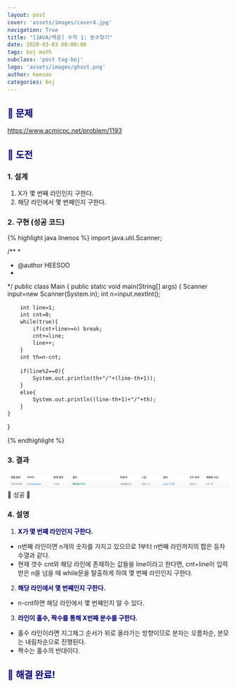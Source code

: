```yaml
---
layout: post
cover: 'assets/images/cover4.jpg'
navigation: True
title: "[JAVA/백준] 수학 1: 분수찾기"
date: 2020-03-03 00:00:00
tags: boj math
subclass: 'post tag-boj'
logo: 'assets/images/ghost.png'
author: heesoo
categories: boj
---
```

## <span style="color:navy">👀 문제</span>
<https://www.acmicpc.net/problem/1193>

## <span style="color:navy">👊 도전</span>

### 1. 설계
1. X가 몇 번째 라인인지 구한다.
2. 해당 라인에서 몇 번째인지 구한다.

### 2. 구현 (성공 코드)
{% highlight java linenos %}
import java.util.Scanner;

/**
 * 
 * @author HEESOO
 *
 */
public class Main {
	public static void main(String[] args) {
		Scanner input=new Scanner(System.in);
		int n=input.nextInt();
		
		int line=1;
		int cnt=0;
		while(true){
			if(cnt+line>=n) break;
			cnt+=line;
			line++;
		}
		int th=n-cnt;
		
		if(line%2==0){
			System.out.println(th+"/"+(line-th+1));
		}
		else{
			System.out.println((line-th+1)+"/"+th);
		}
	}
}

 {% endhighlight %}

### 3. 결과
![실행결과](./assets/images/200303_1.PNG)
🤟 성공 🤟

### 4. 설명
1. **<span style="color:navy">X가 몇 번째 라인인지 구한다.</span>**
- n번째 라인이면 n개의 숫자를 가지고 있으므로 1부터 n번째 라인까지의 합은 등차수열과 같다.
- 현재 갯수 cnt와 해당 라인에 존재하는 값들을 line이라고 한다면, cnt+line이 입력받은 n을 넘을 때 while문을 탈출하게 하여 몇 번째 라인인지 구한다.
2. **<span style="color:navy">해당 라인에서 몇 번째인지 구한다.</span>**
- n-cnt하면 해당 라인에서 몇 번째인지 알 수 있다.
3. **<span style="color:navy">라인이 홀수, 짝수를 통해 X번째 분수를 구한다.</span>**
- 홀수 라인이라면 지그재그 순서가 위로 올라가는 방향이므로 분자는 오름차순, 분모는 내림차순으로 진행된다.
- 짝수는 홀수의 반대이다.

## <span style="color:navy">👏 해결 완료!</span>